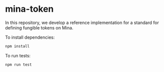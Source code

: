 # mina-token

In this repository, we develop a reference implementation for a standard for defining fungible tokens on Mina.

To install dependencies:

```bash
npm install
```

To run tests:

```bash
npm run test
```
